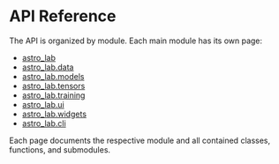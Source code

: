 # API Reference

The API is organized by module. Each main module has its own page:

- [astro_lab](api/astro_lab.md)
- [astro_lab.data](api/astro_lab.data.md)
- [astro_lab.models](api/astro_lab.models.md)
- [astro_lab.tensors](api/astro_lab.tensors.md)
- [astro_lab.training](api/astro_lab.training.md)
- [astro_lab.ui](api/astro_lab.ui.md)
- [astro_lab.widgets](api/astro_lab.widgets.md)
- [astro_lab.cli](api/astro_lab.cli.md)

Each page documents the respective module and all contained classes, functions, and submodules. 